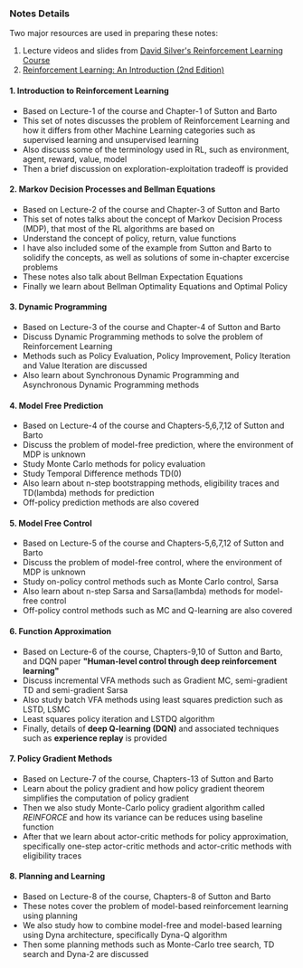 ### Notes Details
Two major resources are used in preparing these notes:
1. Lecture videos and slides from [David Silver's Reinforcement Learning Course](https://www.davidsilver.uk/teaching/)<br/>
2. [Reinforcement Learning: An Introduction (2nd Edition)](http://incompleteideas.net/book/RLbook2018.pdf)

#### 1. Introduction to Reinforcement Learning
- Based on Lecture-1 of the course and Chapter-1 of Sutton and Barto
- This set of notes discusses the problem of Reinforcement Learning and how it differs from other Machine Learning categories such as supervised learning and unsupervised learning
- Also discuss some of the terminology used in RL, such as environment, agent, reward, value, model
- Then a brief discussion on exploration-exploitation tradeoff is provided

#### 2. Markov Decision Processes and Bellman Equations
- Based on Lecture-2 of the course and Chapter-3 of Sutton and Barto
- This set of notes talks about the concept of Markov Decision Process (MDP), that most of the RL algorithms are based on
- Understand the concept of policy, return, value functions
- I have also included some of the example from Sutton and Barto to solidify the concepts, as well as solutions of some in-chapter excercise problems
- These notes also talk about Bellman Expectation Equations
- Finally we learn about Bellman Optimality Equations and Optimal Policy

#### 3. Dynamic Programming
- Based on Lecture-3 of the course and Chapter-4 of Sutton and Barto
- Discuss Dynamic Programming methods to solve the problem of Reinforcement Learning
- Methods such as Policy Evaluation, Policy Improvement, Policy Iteration and Value Iteration are discussed
- Also learn about Synchronous Dynamic Programming and Asynchronous Dynamic Programming methods

#### 4. Model Free Prediction
- Based on Lecture-4 of the course and Chapters-5,6,7,12 of Sutton and Barto
- Discuss the problem of model-free prediction, where the environment of MDP is unknown
- Study Monte Carlo methods for policy evaluation
- Study Temporal Difference methods TD(0)
- Also learn about n-step bootstrapping methods, eligibility traces and TD(lambda) methods for prediction
- Off-policy prediction methods are also covered

#### 5. Model Free Control
- Based on Lecture-5 of the course and Chapters-5,6,7,12 of Sutton and Barto
- Discuss the problem of model-free control, where the environment of MDP is unknown
- Study on-policy control methods such as Monte Carlo control, Sarsa
- Also learn about n-step Sarsa and Sarsa(lambda) methods for model-free control
- Off-policy control methods such as MC and Q-learning are also covered

#### 6. Function Approximation
- Based on Lecture-6 of the course, Chapters-9,10 of Sutton and Barto, and DQN paper **"Human-level control through deep reinforcement learning"**
- Discuss incremental VFA methods such as Gradient MC, semi-gradient TD and semi-gradient Sarsa
- Also study batch VFA methods using least squares prediction such as LSTD, LSMC
- Least squares policy iteration and LSTDQ algorithm
- Finally, details of **deep Q-learning (DQN)** and associated techniques such as **experience replay** is provided

#### 7. Policy Gradient Methods
- Based on Lecture-7 of the course, Chapters-13 of Sutton and Barto
- Learn about the policy gradient and how policy gradient theorem simplifies the computation of policy gradient
- Then we also study Monte-Carlo policy gradient algorithm called *REINFORCE* and how its variance can be reduces using baseline function
- After that we learn about actor-critic methods for policy approximation, specifically one-step actor-critic methods and actor-critic methods with eligibility traces

#### 8. Planning and Learning
- Based on Lecture-8 of the course, Chapters-8 of Sutton and Barto
- These notes cover the problem of model-based reinforcement learning using planning
- We also study how to combine model-free and model-based learning using Dyna architecture, specifically Dyna-Q algorithm
- Then some planning methods such as Monte-Carlo tree search, TD search and Dyna-2 are discussed

